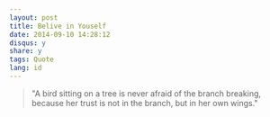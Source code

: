 ```yaml
---
layout: post
title: Belive in Youself
date: 2014-09-10 14:28:12
disqus: y
share: y
tags: Quote
lang: id
---
```


> "A bird sitting on a tree is never afraid of the branch breaking, because her trust is not in the branch, but in her own wings."
